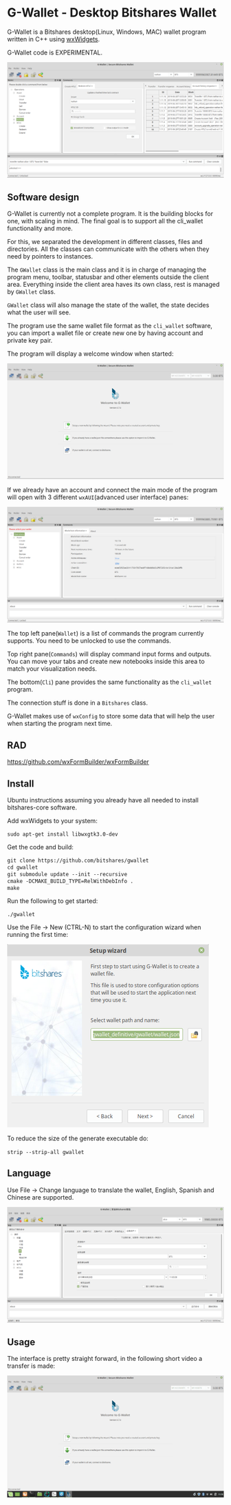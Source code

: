 # G-Wallet - Desktop Bitshares Wallet

G-Wallet is a Bitshares desktop(Linux, Windows, MAC) wallet program written in C++ using [wxWidgets](https://www.wxwidgets.org/).

G-Wallet code is EXPERIMENTAL.

![G-Wallet](readme_images/gwallet.png)

## Software design

G-Wallet is currently not a complete program. It is the building blocks for one, with scaling in mind. The final goal is to support all the cli_wallet functionality and more.

For this, we separated the development in different classes, files and directories. All the classes can communicate with the others when they need by pointers to instances.

The `GWallet` class is the main class and it is in charge of managing the program menu, toolbar, statusbar and other elements outside the client area. Everything inside the client area haves its own class, rest is managed by `GWallet` class.

`GWallet` class will also manage the state of the wallet, the state decides what the user will see.

The program use the same wallet file format as the `cli_wallet` software, you can import a wallet file or create new one by having account and private key pair.

The program will display a welcome window when started:

![Welcome](readme_images/welcome.png)

If we already have an account and connect the main mode of the program will open with 3 different `wxAUI`(advanced user interface) panes:

![Connected](readme_images/connected.png)

The top left pane(`Wallet`) is a list of commands the program currently supports. You need to be unlocked to use the commands.

Top right pane(`Commands`) will display command input forms and outputs. You can move your tabs and create new notebooks inside this area to match your visualization needs.

The bottom(`Cli`) pane provides the same functionality as the `cli_wallet` program.

The connection stuff is done in a `Bitshares` class.

G-Wallet makes use of `wxConfig` to store some data that will help the user when starting the program next time.

## RAD

https://github.com/wxFormBuilder/wxFormBuilder

## Install

Ubuntu instructions assuming you already have all needed to install bitshares-core software.

Add wxWidgets to your system:

    sudo apt-get install libwxgtk3.0-dev

Get the code and build:

    git clone https://github.com/bitshares/gwallet
    cd gwallet
    git submodule update --init --recursive
    cmake -DCMAKE_BUILD_TYPE=RelWithDebInfo .
    make

Run the following to get started:

    ./gwallet
    
Use the File -> New (CTRL-N) to start the configuration wizard when running the first time:

![Wizard](readme_images/wizard.png)

To reduce the size of the generate executable do:

`strip --strip-all gwallet`


## Language

Use File -> Change language to translate the wallet, English, Spanish and Chinese are supported.

![Chinese](readme_images/chinese.png)


## Usage

The interface is pretty straight forward, in the following short video a transfer is made:

![Transfer](readme_images/transfer.gif)


